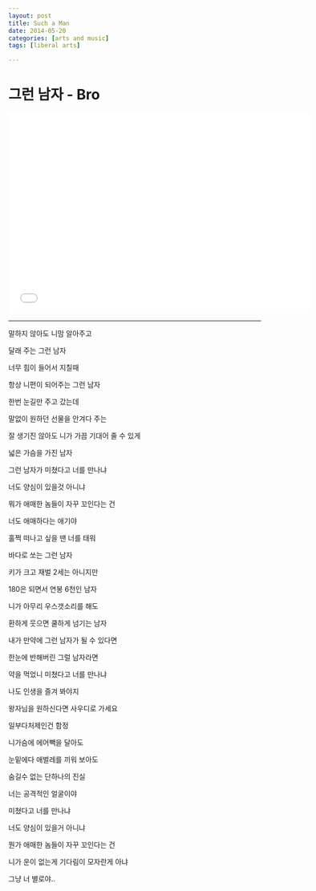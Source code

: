 ```yaml
---
layout: post
title: Such a Man
date: 2014-05-20
categories: [arts and music]
tags: [liberal arts]

---
```



# 그런 남자 - Bro

<iframe width="600" height="400" src="//www.youtube.com/embed/YPqKCnL8eJY" frameborder="0" allowfullscreen></iframe>

-----
 
말하지 않아도 니맘 알아주고
 
달래 주는 그런 남자
 
너무 힘이 들어서 지칠때
 
항상 니편이 되어주는 그런 남자
 
한번 눈길만 주고 갔는데
 
말없이 원하던 선물을 안겨다 주는 
 
잘 생기진 않아도 니가 가끔 기대어 줄 수 있게
 
넓은 가슴을 가진 남자
 
그런 남자가 미쳤다고 너를 만나냐 
 
너도 양심이 있을것 아니냐
 
뭐가 애매한 놈들이 자꾸 꼬인다는 건 
 
너도 애매하다는 애기야
 
훌쩍 떠나고 싶을 땐 너를 태워
 
바다로 쏘는 그런 남자
 
키가 크고 재벌 2세는 아니지만
 
180은 되면서 연봉 6천인 남자
 
니가 아무리 우스갯소리를 해도
 
환하게 웃으면 쿨하게 넘기는 남자
 
내가 만약에 그런 남자가 될 수 있다면
 
한눈에 반해버린 그럴 남자라면
 
약을 먹었니 미쳤다고 너를 만나냐
 
나도 인생을 즐겨 봐야지
 
왕자님을 원하신다면 사우디로 가세요
 
일부다처제인건 함정
 
니가슴에 에어빽을 달아도
 
눈밑에다 애벌레를 끼워 보아도
 
숨길수 없는 단하나의 진실
 
너는 공격적인 얼굴이야
 
미쳤다고 너를 만나냐
 
너도 양심이 있을거 아니냐
 
뭔가 애매한 놈들이 자꾸 꼬인다는 건
 
니가 운이 없는게 기다림이 모자란게 아냐
 
그냥 너 별로야..
